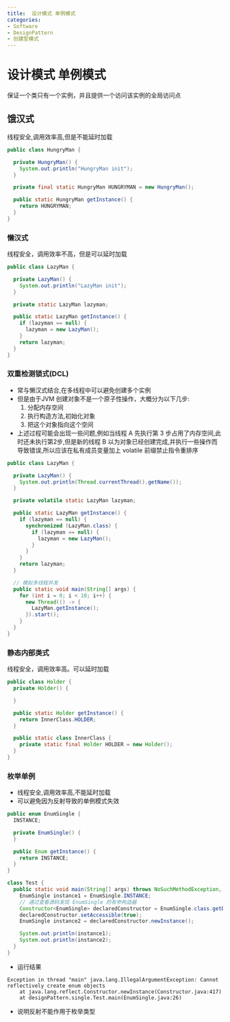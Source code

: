 ```yaml
---
title:  设计模式 单例模式
categories:
- Software
- DesignPattern
- 创建型模式
---
```

#  设计模式 单例模式

保证一个类只有一个实例，并且提供一个访问该实例的全局访问点

## 饿汉式

线程安全,调用效率高,但是不能延时加载

```java
public class HungryMan {

  private HungryMan() {
    System.out.println("HungryMan init");
  }

  private final static HungryMan HUNGRYMAN = new HungryMan();

  public static HungryMan getInstance() {
    return HUNGRYMAN;
  }
}
```

### 懒汉式

线程安全，调用效率不高，但是可以延时加载

```java
public class LazyMan {

  private LazyMan() {
    System.out.println("LazyMan init");
  }

  private static LazyMan lazyman;

  public static LazyMan getInstance() {
    if (lazyman == null) {
      lazyman = new LazyMan();
    }
    return lazyman;
  }
}
```

### 双重检测锁式(DCL)

- 常与懒汉式结合,在多线程中可以避免创建多个实例
- 但是由于JVM 创建对象不是一个原子性操作，大概分为以下几步:
  1. 分配内存空间
  2. 执行构造方法,初始化对象
  3. 把这个对象指向这个空间
- 上述过程可能会出现一些问题,例如当线程 A 先执行第 3 步占用了内存空间,此时还未执行第2步,但是新的线程 B 以为对象已经创建完成,并执行一些操作而导致错误,所以应该在私有成员变量加上 volatile 前缀禁止指令重排序

```java
public class LazyMan {

  private LazyMan() {
    System.out.println(Thread.currentThread().getName());
  }

  private volatile static LazyMan lazyman;

  public static LazyMan getInstance() {
    if (lazyman == null) {
      synchronized (LazyMan.class) {
        if (lazyman == null) {
          lazyman = new LazyMan();
        }
      }
    }
    return lazyman;
  }

  // 模拟多线程并发
  public static void main(String[] args) {
    for (int i = 0; i < 10; i++) {
      new Thread(() -> {
        LazyMan.getInstance();
      }).start();
    }
  }
}
```

### 静态内部类式

线程安全，调用效率高。可以延时加载

```java
public class Holder {
  private Holder() {

  }

  public static Holder getInstance() {
    return InnerClass.HOLDER;
  }

  public static class InnerClass {
    private static final Holder HOLDER = new Holder();
  }
}
```

### 枚举单例

- 线程安全,调用效率高,不能延时加载
- 可以避免因为反射导致的单例模式失效

```java
public enum EnumSingle {
  INSTANCE;

  private EnumSingle() {
  }

  public Enum getInstance() {
    return INSTANCE;
  }
}

class Test {
  public static void main(String[] args) throws NoSuchMethodException, IllegalAccessException, InvocationTargetException, InstantiationException {
    EnumSingle instance1 = EnumSingle.INSTANCE;
    // 通过查看源码发现 EnumSingle 的有参构造器
    Constructor<EnumSingle> declaredConstructor = EnumSingle.class.getDeclaredConstructor(String.class, int.class);
    declaredConstructor.setAccessible(true);
    EnumSingle instance2 = declaredConstructor.newInstance();

    System.out.println(instance1);
    System.out.println(instance2);
  }
}
```

- 运行结果

```
Exception in thread "main" java.lang.IllegalArgumentException: Cannot reflectively create enum objects
	at java.lang.reflect.Constructor.newInstance(Constructor.java:417)
	at designPattern.single.Test.main(EnumSingle.java:26)
```

- 说明反射不能作用于枚举类型